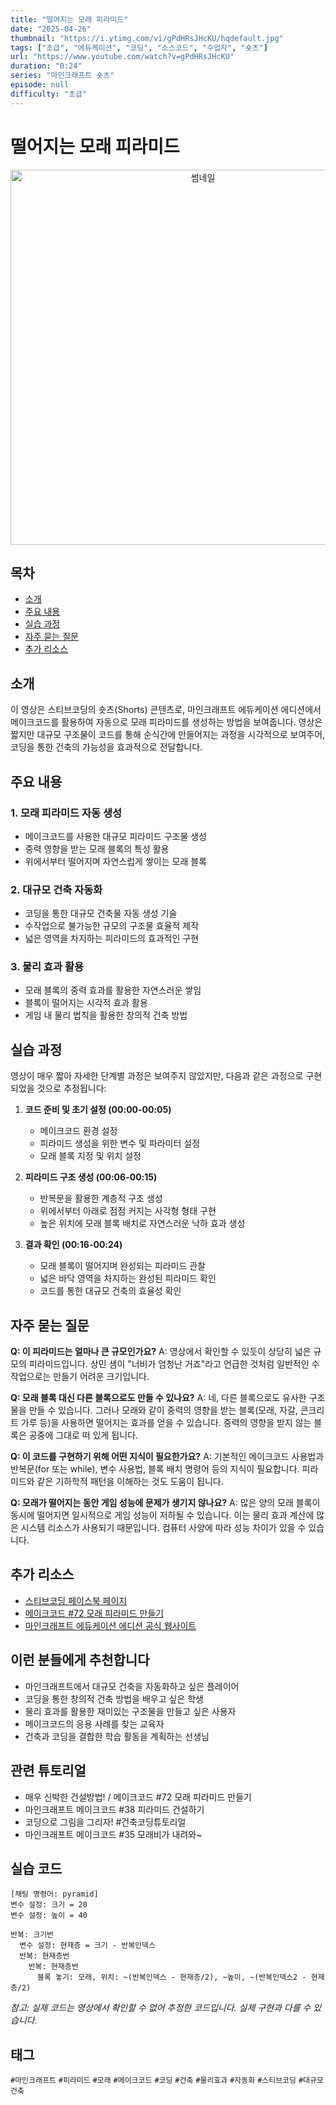 ```yaml
---
title: "떨어지는 모래 피라미드"
date: "2025-04-26"
thumbnail: "https://i.ytimg.com/vi/gPdHRsJHcKU/hqdefault.jpg"
tags: ["초급", "에듀케이션", "코딩", "소스코드", "수업자", "숏츠"]
url: "https://www.youtube.com/watch?v=gPdHRsJHcKU"
duration: "0:24"
series: "마인크래프트 숏츠"
episode: null
difficulty: "초급"
---
```


# 떨어지는 모래 피라미드

<div align="center">
<img src="https://i.ytimg.com/vi/gPdHRsJHcKU/hqdefault.jpg" alt="썸네일" width="600"/>
</div>

## 목차
- [소개](#소개)
- [주요 내용](#주요-내용)
- [실습 과정](#실습-과정)
- [자주 묻는 질문](#자주-묻는-질문)
- [추가 리소스](#추가-리소스)

## 소개
이 영상은 스티브코딩의 숏츠(Shorts) 콘텐츠로, 마인크래프트 에듀케이션 에디션에서 메이크코드를 활용하여 자동으로 모래 피라미드를 생성하는 방법을 보여줍니다. 영상은 짧지만 대규모 구조물이 코드를 통해 순식간에 만들어지는 과정을 시각적으로 보여주어, 코딩을 통한 건축의 가능성을 효과적으로 전달합니다.

## 주요 내용
### 1. 모래 피라미드 자동 생성
- 메이크코드를 사용한 대규모 피라미드 구조물 생성
- 중력 영향을 받는 모래 블록의 특성 활용
- 위에서부터 떨어지며 자연스럽게 쌓이는 모래 블록

### 2. 대규모 건축 자동화
- 코딩을 통한 대규모 건축물 자동 생성 기술
- 수작업으로 불가능한 규모의 구조물 효율적 제작
- 넓은 영역을 차지하는 피라미드의 효과적인 구현

### 3. 물리 효과 활용
- 모래 블록의 중력 효과를 활용한 자연스러운 쌓임
- 블록이 떨어지는 시각적 효과 활용
- 게임 내 물리 법칙을 활용한 창의적 건축 방법

## 실습 과정
영상이 매우 짧아 자세한 단계별 과정은 보여주지 않았지만, 다음과 같은 과정으로 구현되었을 것으로 추정됩니다:

1. **코드 준비 및 초기 설정 (00:00-00:05)**
   - 메이크코드 환경 설정
   - 피라미드 생성을 위한 변수 및 파라미터 설정
   - 모래 블록 지정 및 위치 설정

2. **피라미드 구조 생성 (00:06-00:15)**
   - 반복문을 활용한 계층적 구조 생성
   - 위에서부터 아래로 점점 커지는 사각형 형태 구현
   - 높은 위치에 모래 블록 배치로 자연스러운 낙하 효과 생성

3. **결과 확인 (00:16-00:24)**
   - 모래 블록이 떨어지며 완성되는 피라미드 관찰
   - 넓은 바닥 영역을 차지하는 완성된 피라미드 확인
   - 코드를 통한 대규모 건축의 효율성 확인

## 자주 묻는 질문
**Q: 이 피라미드는 얼마나 큰 규모인가요?**
A: 영상에서 확인할 수 있듯이 상당히 넓은 규모의 피라미드입니다. 상민 샘이 "너비가 엄청난 거죠"라고 언급한 것처럼 일반적인 수작업으로는 만들기 어려운 크기입니다.

**Q: 모래 블록 대신 다른 블록으로도 만들 수 있나요?**
A: 네, 다른 블록으로도 유사한 구조물을 만들 수 있습니다. 그러나 모래와 같이 중력의 영향을 받는 블록(모래, 자갈, 콘크리트 가루 등)을 사용하면 떨어지는 효과를 얻을 수 있습니다. 중력의 영향을 받지 않는 블록은 공중에 그대로 떠 있게 됩니다.

**Q: 이 코드를 구현하기 위해 어떤 지식이 필요한가요?**
A: 기본적인 메이크코드 사용법과 반복문(for 또는 while), 변수 사용법, 블록 배치 명령어 등의 지식이 필요합니다. 피라미드와 같은 기하학적 패턴을 이해하는 것도 도움이 됩니다.

**Q: 모래가 떨어지는 동안 게임 성능에 문제가 생기지 않나요?**
A: 많은 양의 모래 블록이 동시에 떨어지면 일시적으로 게임 성능이 저하될 수 있습니다. 이는 물리 효과 계산에 많은 시스템 리소스가 사용되기 때문입니다. 컴퓨터 사양에 따라 성능 차이가 있을 수 있습니다.

## 추가 리소스
- [스티브코딩 페이스북 페이지](https://www.facebook.com/stvcoding/)
- [메이크코드 #72 모래 피라미드 만들기](https://www.youtube.com/watch?v=자세한_영상_링크)
- [마인크래프트 에듀케이션 에디션 공식 웹사이트](https://education.minecraft.net/)

## 이런 분들에게 추천합니다
- 마인크래프트에서 대규모 건축을 자동화하고 싶은 플레이어
- 코딩을 통한 창의적 건축 방법을 배우고 싶은 학생
- 물리 효과를 활용한 재미있는 구조물을 만들고 싶은 사용자
- 메이크코드의 응용 사례를 찾는 교육자
- 건축과 코딩을 결합한 학습 활동을 계획하는 선생님

## 관련 튜토리얼
- 매우 신박한 건설방법! / 메이크코드 #72 모래 피라미드 만들기
- 마인크래프트 메이크코드 #38 피라미드 건설하기
- 코딩으로 그림을 그리자! #건축코딩튜토리얼
- 마인크래프트 메이크코드 #35 모래비가 내려와~

## 실습 코드
```
[채팅 명령어: pyramid]
변수 설정: 크기 = 20
변수 설정: 높이 = 40

반복: 크기번
  변수 설정: 현재층 = 크기 - 반복인덱스
  반복: 현재층번
    반복: 현재층번
      블록 놓기: 모래, 위치: ~(반복인덱스 - 현재층/2), ~높이, ~(반복인덱스2 - 현재층/2)
```
*참고: 실제 코드는 영상에서 확인할 수 없어 추정한 코드입니다. 실제 구현과 다를 수 있습니다.*

## 태그
`#마인크래프트` `#피라미드` `#모래` `#메이크코드` `#코딩` `#건축` `#물리효과` `#자동화` `#스티브코딩` `#대규모건축`